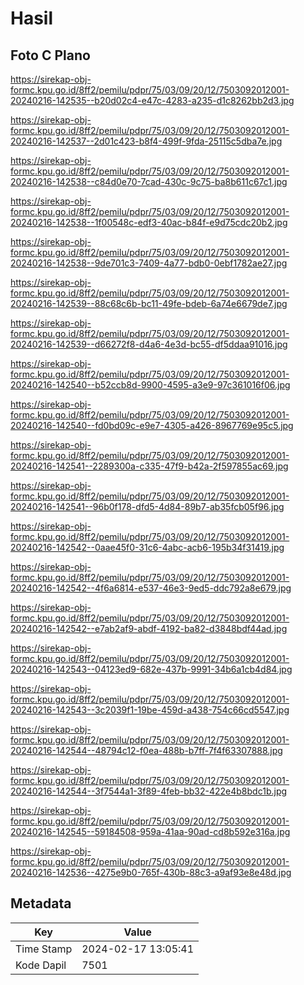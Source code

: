 # Hasil

## Foto C Plano

https://sirekap-obj-formc.kpu.go.id/8ff2/pemilu/pdpr/75/03/09/20/12/7503092012001-20240216-142535--b20d02c4-e47c-4283-a235-d1c8262bb2d3.jpg

https://sirekap-obj-formc.kpu.go.id/8ff2/pemilu/pdpr/75/03/09/20/12/7503092012001-20240216-142537--2d01c423-b8f4-499f-9fda-25115c5dba7e.jpg

https://sirekap-obj-formc.kpu.go.id/8ff2/pemilu/pdpr/75/03/09/20/12/7503092012001-20240216-142538--c84d0e70-7cad-430c-9c75-ba8b611c67c1.jpg

https://sirekap-obj-formc.kpu.go.id/8ff2/pemilu/pdpr/75/03/09/20/12/7503092012001-20240216-142538--1f00548c-edf3-40ac-b84f-e9d75cdc20b2.jpg

https://sirekap-obj-formc.kpu.go.id/8ff2/pemilu/pdpr/75/03/09/20/12/7503092012001-20240216-142538--9de701c3-7409-4a77-bdb0-0ebf1782ae27.jpg

https://sirekap-obj-formc.kpu.go.id/8ff2/pemilu/pdpr/75/03/09/20/12/7503092012001-20240216-142539--88c68c6b-bc11-49fe-bdeb-6a74e6679de7.jpg

https://sirekap-obj-formc.kpu.go.id/8ff2/pemilu/pdpr/75/03/09/20/12/7503092012001-20240216-142539--d66272f8-d4a6-4e3d-bc55-df5ddaa91016.jpg

https://sirekap-obj-formc.kpu.go.id/8ff2/pemilu/pdpr/75/03/09/20/12/7503092012001-20240216-142540--b52ccb8d-9900-4595-a3e9-97c361016f06.jpg

https://sirekap-obj-formc.kpu.go.id/8ff2/pemilu/pdpr/75/03/09/20/12/7503092012001-20240216-142540--fd0bd09c-e9e7-4305-a426-8967769e95c5.jpg

https://sirekap-obj-formc.kpu.go.id/8ff2/pemilu/pdpr/75/03/09/20/12/7503092012001-20240216-142541--2289300a-c335-47f9-b42a-2f597855ac69.jpg

https://sirekap-obj-formc.kpu.go.id/8ff2/pemilu/pdpr/75/03/09/20/12/7503092012001-20240216-142541--96b0f178-dfd5-4d84-89b7-ab35fcb05f96.jpg

https://sirekap-obj-formc.kpu.go.id/8ff2/pemilu/pdpr/75/03/09/20/12/7503092012001-20240216-142542--0aae45f0-31c6-4abc-acb6-195b34f31419.jpg

https://sirekap-obj-formc.kpu.go.id/8ff2/pemilu/pdpr/75/03/09/20/12/7503092012001-20240216-142542--4f6a6814-e537-46e3-9ed5-ddc792a8e679.jpg

https://sirekap-obj-formc.kpu.go.id/8ff2/pemilu/pdpr/75/03/09/20/12/7503092012001-20240216-142542--e7ab2af9-abdf-4192-ba82-d3848bdf44ad.jpg

https://sirekap-obj-formc.kpu.go.id/8ff2/pemilu/pdpr/75/03/09/20/12/7503092012001-20240216-142543--04123ed9-682e-437b-9991-34b6a1cb4d84.jpg

https://sirekap-obj-formc.kpu.go.id/8ff2/pemilu/pdpr/75/03/09/20/12/7503092012001-20240216-142543--3c2039f1-19be-459d-a438-754c66cd5547.jpg

https://sirekap-obj-formc.kpu.go.id/8ff2/pemilu/pdpr/75/03/09/20/12/7503092012001-20240216-142544--48794c12-f0ea-488b-b7ff-7f4f63307888.jpg

https://sirekap-obj-formc.kpu.go.id/8ff2/pemilu/pdpr/75/03/09/20/12/7503092012001-20240216-142544--3f7544a1-3f89-4feb-bb32-422e4b8bdc1b.jpg

https://sirekap-obj-formc.kpu.go.id/8ff2/pemilu/pdpr/75/03/09/20/12/7503092012001-20240216-142545--59184508-959a-41aa-90ad-cd8b592e316a.jpg

https://sirekap-obj-formc.kpu.go.id/8ff2/pemilu/pdpr/75/03/09/20/12/7503092012001-20240216-142536--4275e9b0-765f-430b-88c3-a9af93e8e48d.jpg


## Metadata

| Key        | Value               |
| ---------- | ------------------- |
| Time Stamp | 2024-02-17 13:05:41 |
| Kode Dapil | 7501                |



